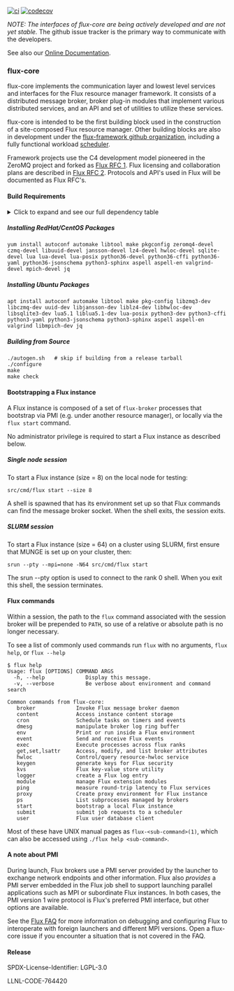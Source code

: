 [![ci](https://github.com/flux-framework/flux-core/workflows/ci/badge.svg)](https://github.com/flux-framework/flux-core/actions?query=workflow%3A.github%2Fworkflows%2Fmain.yml)
[![codecov](https://codecov.io/gh/flux-framework/flux-core/branch/master/graph/badge.svg)](https://codecov.io/gh/flux-framework/flux-core)

_NOTE: The interfaces of flux-core are being actively developed
and are not yet stable._ The github issue tracker is the primary
way to communicate with the developers.

See also our [Online Documentation](https://flux-framework.readthedocs.io).

### flux-core

flux-core implements the communication layer and lowest level
services and interfaces for the Flux resource manager framework.
It consists of a distributed message broker, broker plug-in modules
that implement various distributed services, and an API and set
of utilities to utilize these services.

flux-core is intended to be the first building block used in the
construction of a site-composed Flux resource manager.  Other building
blocks are also in development under the
[flux-framework github organization](https://github.com/flux-framework),
including a fully functional workload
[scheduler](https://github.com/flux-framework/flux-sched).

Framework projects use the C4 development model pioneered in
the ZeroMQ project and forked as
[Flux RFC 1](https://flux-framework.rtfd.io/projects/flux-rfc/en/latest/spec_1.html).
Flux licensing and collaboration plans are described in
[Flux RFC 2](https://flux-framework.rtfd.io/projects/flux-rfc/en/latest/spec_2.html).
Protocols and API's used in Flux will be documented as Flux RFC's.

#### Build Requirements

<!-- A collapsible section with markdown -->
<details>
  <summary>Click to expand and see our full dependency table</summary>

flux-core requires the following packages to build:

**redhat**        | **ubuntu**        | **version**       | **note**
----------        | ----------        | -----------       | --------
autoconf          | autoconf          |                   |
automake          | automake          |                   |
libtool           | libtool           |                   |
make              | make              |                   |
pkgconfig         | pkg-config        |                   |
zeromq4-devel     | libzmq3-dev       | >= 4.0.4          |
czmq-devel        | libczmq-dev       | >= 3.0.1          |
jansson-devel     | libjansson-dev    | >= 2.6            |
libuuid-devel     | uuid-dev          |                   |
lz4-devel         | liblz4-dev        |                   |
ncurses-devel     | libncurses-dev    |                   |
hwloc-devel       | libhwloc-dev      | >= v1.11.1        |
sqlite-devel      | libsqlite3-dev    | >= 3.0.0          |
lua               | lua5.1            | >= 5.1, < 5.5     |
lua-devel         | liblua5.1-dev     | >= 5.1, < 5.5     |
lua-posix         | lua-posix         |                   | *1*
python36-devel    | python3-dev       | >= 3.6            |
python36-cffi     | python3-cffi      | >= 1.1            |
python36-yaml     | python3-yaml      | >= 3.10.0         |
python36-jsonschema | python3-jsonschema | >= 2.3.0       |
phthon3-sphinx    | python3-sphinx    |                   | *2*

*Note 1 - Due to a long standing [packaging bug](https://bugs.launchpad.net/ubuntu/+source/lua-posix/+bug/1752082) in lua-posix-33.4.0-2 on Ubuntu bionic, you may wish to install lua-posix via luarocks on that distro.

*Note 2 - only needed if optional man pages are to be created.

The following optional dependencies enable additional testing:

**redhat**        | **ubuntu**        | **version**
----------        | ----------        | -----------
aspell            | aspell            |
aspell-en         | aspell-en         |
valgrind-devel    | valgrind          |
mpich-devel       | libmpich-dev      |
jq                | jq                |
</details>

##### Installing RedHat/CentOS Packages
```
yum install autoconf automake libtool make pkgconfig zeromq4-devel czmq-devel libuuid-devel jansson-devel lz4-devel hwloc-devel sqlite-devel lua lua-devel lua-posix python36-devel python36-cffi python36-yaml python36-jsonschema python3-sphinx aspell aspell-en valgrind-devel mpich-devel jq
```

##### Installing Ubuntu Packages
```
apt install autoconf automake libtool make pkg-config libzmq3-dev libczmq-dev uuid-dev libjansson-dev liblz4-dev libhwloc-dev libsqlite3-dev lua5.1 liblua5.1-dev lua-posix python3-dev python3-cffi python3-yaml python3-jsonschema python3-sphinx aspell aspell-en valgrind libmpich-dev jq
```

##### Building from Source
```
./autogen.sh   # skip if building from a release tarball
./configure
make
make check
```

#### Bootstrapping a Flux instance

A Flux instance is composed of a set of `flux-broker` processes
that bootstrap via PMI (e.g. under another resource manager), or locally
via the `flux start` command.

No administrator privilege is required to start a Flux instance
as described below.

##### Single node session

To start a Flux instance (size = 8) on the local node for testing:
```
src/cmd/flux start --size 8
```
A shell is spawned that has its environment set up so that Flux
commands can find the message broker socket.  When the shell exits,
the session exits.

##### SLURM session

To start a Flux instance (size = 64) on a cluster using SLURM,
first ensure that MUNGE is set up on your cluster, then:
```
srun --pty --mpi=none -N64 src/cmd/flux start
```
The srun --pty option is used to connect to the rank 0 shell.
When you exit this shell, the session terminates.

#### Flux commands

Within a session, the path to the `flux` command associated with the
session broker will be prepended to `PATH`, so use of a relative or
absolute path is no longer necessary.

To see a list of commonly used commands run `flux` with no arguments,
`flux help`, or `flux --help`
```
$ flux help
Usage: flux [OPTIONS] COMMAND ARGS
  -h, --help             Display this message.
  -v, --verbose          Be verbose about environment and command search

Common commands from flux-core:
   broker             Invoke Flux message broker daemon
   content            Access instance content storage
   cron               Schedule tasks on timers and events
   dmesg              manipulate broker log ring buffer
   env                Print or run inside a Flux environment
   event              Send and receive Flux events
   exec               Execute processes across flux ranks
   get,set,lsattr     Access, modify, and list broker attributes
   hwloc              Control/query resource-hwloc service
   keygen             generate keys for Flux security
   kvs                Flux key-value store utility
   logger             create a Flux log entry
   module             manage Flux extension modules
   ping               measure round-trip latency to Flux services
   proxy              Create proxy environment for Flux instance
   ps                 List subprocesses managed by brokers
   start              bootstrap a local Flux instance
   submit             submit job requests to a scheduler
   user               Flux user database client
```

Most of these have UNIX manual pages as `flux-<sub-command>(1)`,
which can also be accessed using `./flux help <sub-command>`.

#### A note about PMI

During launch, Flux brokers use a PMI server provided by the launcher
to exchange network endpoints and other information.  Flux also _provides_
a PMI server embedded in the Flux job shell to support launching parallel
applications such as MPI or subordinate Flux instances.  In both cases,
the PMI version 1 wire protocol is Flux's preferred PMI interface, but
other options are available.

See the [Flux FAQ](https://flux-framework.readthedocs.io/en/latest/faqs.html)
for more information on debugging and configuring Flux to interoperate with
foreign launchers and different MPI versions.  Open a flux-core issue if
you encounter a situation that is not covered in the FAQ.

#### Release

SPDX-License-Identifier: LGPL-3.0

LLNL-CODE-764420
